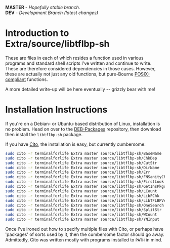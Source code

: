**MASTER** - _Hopefully stable branch._\
**DEV** - _Development Branch (latest changes)_

# Introduction to Extra/source/libtflbp-sh

These are files in each of which resides a function used in various programs and standard shell scripts I've written and continue to write. These are therefore considered dependencies in those cases. However, these are actually not just any old functions, but pure-Bourne [POSIX-compliant](https://en.wikipedia.org/wiki/POSIX) functions.

A more detailed write-up will be here eventually -- grizzly bear with me!

# Installation Instructions

If you're on a Debian- or Ubuntu-based distribution of Linux, installation is no problem. Head on over to the [DEB-Packages](https://github.com/terminalforlife/DEB-Packages) repository, then download then install the `libtflbp-sh` package.

If you have [Cito](https://github.com/terminalforlife/Extra), the installation is easy, but currently cumbersome:

```bash
sudo cito -r terminalforlife Extra master source/libtflbp-sh/BaseName
sudo cito -r terminalforlife Extra master source/libtflbp-sh/ChkDep
sudo cito -r terminalforlife Extra master source/libtflbp-sh/CutStr
sudo cito -r terminalforlife Extra master source/libtflbp-sh/DirName
sudo cito -r terminalforlife Extra master source/libtflbp-sh/Err
sudo cito -r terminalforlife Extra master source/libtflbp-sh/FNSanityChk
sudo cito -r terminalforlife Extra master source/libtflbp-sh/FirstLook
sudo cito -r terminalforlife Extra master source/libtflbp-sh/GetInsPkgs
sudo cito -r terminalforlife Extra master source/libtflbp-sh/LCount
sudo cito -r terminalforlife Extra master source/libtflbp-sh/LibFChk
sudo cito -r terminalforlife Extra master source/libtflbp-sh/LibTFLBPVer
sudo cito -r terminalforlife Extra master source/libtflbp-sh/OneSearch
sudo cito -r terminalforlife Extra master source/libtflbp-sh/SplitStr
sudo cito -r terminalforlife Extra master source/libtflbp-sh/WCount
sudo cito -r terminalforlife Extra master source/libtflbp-sh/YNInput
```

Once I've ironed out how to specify multiple files with Cito, or perhaps have 'packages' of sorts used by it, then the cumbersome factor should go away. Admittedly, Cito was written mostly with programs installed to `PATH` in mind.
